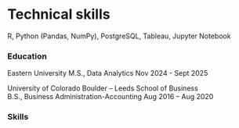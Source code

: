 # Technical skills
R, Python (Pandas, NumPy), PostgreSQL, Tableau, Jupyter Notebook

### Education 
Eastern University
M.S., Data Analytics 
Nov 2024 - Sept 2025

University of Colorado Boulder – Leeds School of Business					        
B.S., Business Administration-Accounting
Aug 2016 – Aug 2020

### Skills



